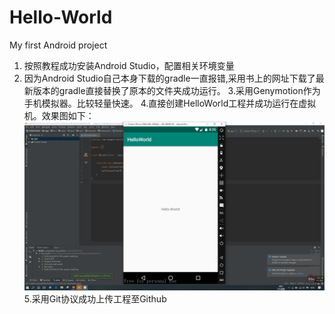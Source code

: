 # Hello-World
My first Android  project<br>
1. 按照教程成功安装Android Studio，配置相关环境变量<br>
2. 因为Android Studio自己本身下载的gradle一直报错,采用书上的网址下载了最新版本的gradle直接替换了原本的文件夹成功运行。
3.采用Genymotion作为手机模拟器。比较轻量快速。
4.直接创建HelloWorld工程并成功运行在虚拟机。效果图如下：
![](https://github.com/IYuanM/Hello-World/blob/master/picture/1.PNG)
5.采用Git协议成功上传工程至Github
